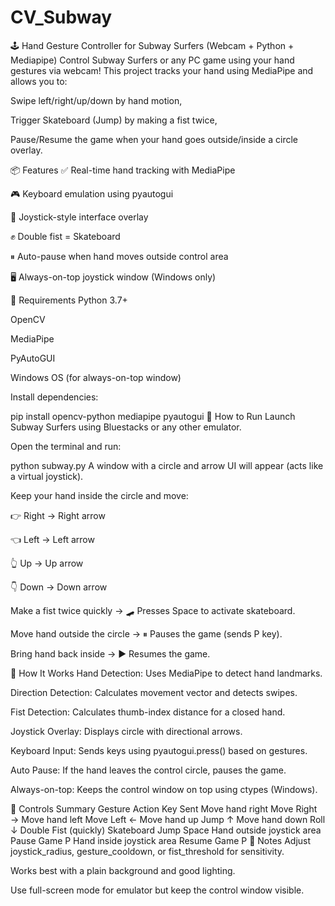 # CV_Subway

🕹️ Hand Gesture Controller for Subway Surfers (Webcam + Python + Mediapipe)
Control Subway Surfers or any PC game using your hand gestures via webcam!
This project tracks your hand using MediaPipe and allows you to:

Swipe left/right/up/down by hand motion,

Trigger Skateboard (Jump) by making a fist twice,

Pause/Resume the game when your hand goes outside/inside a circle overlay.

📦 Features
✅ Real-time hand tracking with MediaPipe

🎮 Keyboard emulation using pyautogui

🧭 Joystick-style interface overlay

✊ Double fist = Skateboard

⏸ Auto-pause when hand moves outside control area

🖥️ Always-on-top joystick window (Windows only)

🧰 Requirements
Python 3.7+

OpenCV

MediaPipe

PyAutoGUI

Windows OS (for always-on-top window)

Install dependencies:

pip install opencv-python mediapipe pyautogui
🚀 How to Run
Launch Subway Surfers using Bluestacks or any other emulator.

Open the terminal and run:

python subway.py
A window with a circle and arrow UI will appear (acts like a virtual joystick).

Keep your hand inside the circle and move:

👉 Right → Right arrow

👈 Left → Left arrow

👆 Up → Up arrow

👇 Down → Down arrow

Make a fist twice quickly → 🛹 Presses Space to activate skateboard.

Move hand outside the circle → ⏸ Pauses the game (sends P key).

Bring hand back inside → ▶️ Resumes the game.

🧠 How It Works
Hand Detection: Uses MediaPipe to detect hand landmarks.

Direction Detection: Calculates movement vector and detects swipes.

Fist Detection: Calculates thumb-index distance for a closed hand.

Joystick Overlay: Displays circle with directional arrows.

Keyboard Input: Sends keys using pyautogui.press() based on gestures.

Auto Pause: If the hand leaves the control circle, pauses the game.

Always-on-top: Keeps the control window on top using ctypes (Windows).

🎯 Controls Summary
Gesture	Action	Key Sent
Move hand right	Move Right	→
Move hand left	Move Left	←
Move hand up	Jump	↑
Move hand down	Roll	↓
Double Fist (quickly)	Skateboard Jump	Space
Hand outside joystick area	Pause Game	P
Hand inside joystick area	Resume Game	P
📝 Notes
Adjust joystick_radius, gesture_cooldown, or fist_threshold for sensitivity.

Works best with a plain background and good lighting.

Use full-screen mode for emulator but keep the control window visible.

